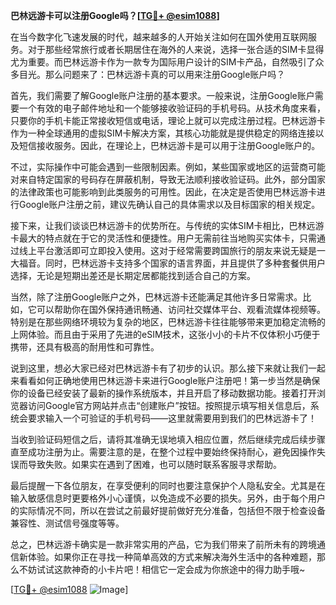 **巴林远游卡可以注册Google吗？[[TG💪+ @esim1088](https://t.me/s/esim1088)]**

在当今数字化飞速发展的时代，越来越多的人开始关注如何在国外使用互联网服务。对于那些经常旅行或者长期居住在海外的人来说，选择一张合适的SIM卡显得尤为重要。而巴林远游卡作为一款专为国际用户设计的SIM卡产品，自然吸引了众多目光。那么问题来了：巴林远游卡真的可以用来注册Google账户吗？

首先，我们需要了解Google账户注册的基本要求。一般来说，注册Google账户需要一个有效的电子邮件地址和一个能够接收验证码的手机号码。从技术角度来看，只要你的手机卡能正常接收短信或电话，理论上就可以完成注册过程。巴林远游卡作为一种全球通用的虚拟SIM卡解决方案，其核心功能就是提供稳定的网络连接以及短信接收服务。因此，在理论上，巴林远游卡是可以用于注册Google账户的。

不过，实际操作中可能会遇到一些限制因素。例如，某些国家或地区的运营商可能对来自特定国家的号码存在屏蔽机制，导致无法顺利接收验证码。此外，部分国家的法律政策也可能影响到此类服务的可用性。因此，在决定是否使用巴林远游卡进行Google账户注册之前，建议先确认自己的具体需求以及目标国家的相关规定。

接下来，让我们谈谈巴林远游卡的优势所在。与传统的实体SIM卡相比，巴林远游卡最大的特点就在于它的灵活性和便捷性。用户无需前往当地购买实体卡，只需通过线上平台激活即可立即投入使用。这对于经常需要跨国旅行的朋友来说无疑是一大福音。同时，巴林远游卡支持多个国家的语言界面，并且提供了多种套餐供用户选择，无论是短期出差还是长期定居都能找到适合自己的方案。

当然，除了注册Google账户之外，巴林远游卡还能满足其他许多日常需求。比如，它可以帮助你在国外保持通讯畅通、访问社交媒体平台、观看流媒体视频等。特别是在那些网络环境较为复杂的地区，巴林远游卡往往能够带来更加稳定流畅的上网体验。而且由于采用了先进的eSIM技术，这张小小的卡片不仅体积小巧便于携带，还具有极高的耐用性和可靠性。

说到这里，想必大家已经对巴林远游卡有了初步的认识。那么接下来就让我们一起来看看如何正确地使用巴林远游卡来进行Google账户注册吧！第一步当然是确保你的设备已经安装了最新的操作系统版本，并且开启了移动数据功能。接着打开浏览器访问Google官方网站并点击“创建账户”按钮。按照提示填写相关信息后，系统会要求输入一个可验证的手机号码——这里就需要用到我们的巴林远游卡了！

当收到验证码短信之后，请将其准确无误地填入相应位置，然后继续完成后续步骤直至成功注册为止。需要注意的是，在整个过程中要始终保持耐心，避免因操作失误而导致失败。如果实在遇到了困难，也可以随时联系客服寻求帮助。

最后提醒一下各位朋友，在享受便利的同时也要注意保护个人隐私安全。尤其是在输入敏感信息时更要格外小心谨慎，以免造成不必要的损失。另外，由于每个用户的实际情况不同，所以在尝试之前最好提前做好充分准备，包括但不限于检查设备兼容性、测试信号强度等等。

总之，巴林远游卡确实是一款非常实用的产品，它为我们带来了前所未有的跨境通信新体验。如果你正在寻找一种简单高效的方式来解决海外生活中的各种难题，那么不妨试试这款神奇的小卡片吧！相信它一定会成为你旅途中的得力助手哦~

[[TG💪+ @esim1088](https://t.me/s/esim1088) ![Image](https://i.postimg.cc/4NQfJmqS/Snipaste-2025-05-13-00-14-12.png)]